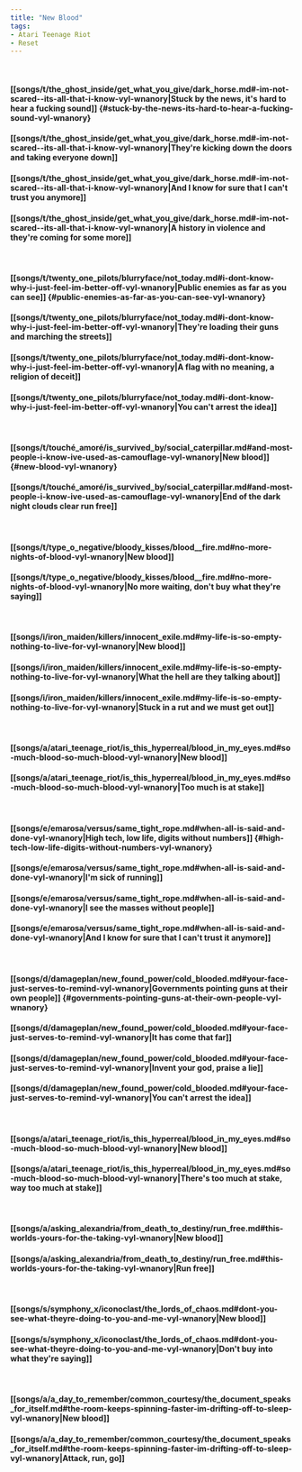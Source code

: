 ```yaml
---
title: "New Blood"
tags:
- Atari Teenage Riot
- Reset
---
```

&nbsp;
#### [[songs/t/the_ghost_inside/get_what_you_give/dark_horse.md#-im-not-scared--its-all-that-i-know-vyl-wnanory|Stuck by the news, it's hard to hear a fucking sound]] {#stuck-by-the-news-its-hard-to-hear-a-fucking-sound-vyl-wnanory}
#### [[songs/t/the_ghost_inside/get_what_you_give/dark_horse.md#-im-not-scared--its-all-that-i-know-vyl-wnanory|They're kicking down the doors and taking everyone down]]
#### [[songs/t/the_ghost_inside/get_what_you_give/dark_horse.md#-im-not-scared--its-all-that-i-know-vyl-wnanory|And I know for sure that I can't trust you anymore]]
#### [[songs/t/the_ghost_inside/get_what_you_give/dark_horse.md#-im-not-scared--its-all-that-i-know-vyl-wnanory|A history in violence and they're coming for some more]]
&nbsp;
#### [[songs/t/twenty_one_pilots/blurryface/not_today.md#i-dont-know-why-i-just-feel-im-better-off-vyl-wnanory|Public enemies as far as you can see]] {#public-enemies-as-far-as-you-can-see-vyl-wnanory}
#### [[songs/t/twenty_one_pilots/blurryface/not_today.md#i-dont-know-why-i-just-feel-im-better-off-vyl-wnanory|They're loading their guns and marching the streets]]
#### [[songs/t/twenty_one_pilots/blurryface/not_today.md#i-dont-know-why-i-just-feel-im-better-off-vyl-wnanory|A flag with no meaning, a religion of deceit]]
#### [[songs/t/twenty_one_pilots/blurryface/not_today.md#i-dont-know-why-i-just-feel-im-better-off-vyl-wnanory|You can't arrest the idea]]
&nbsp;
#### [[songs/t/touché_amoré/is_survived_by/social_caterpillar.md#and-most-people-i-know-ive-used-as-camouflage-vyl-wnanory|New blood]] {#new-blood-vyl-wnanory}
#### [[songs/t/touché_amoré/is_survived_by/social_caterpillar.md#and-most-people-i-know-ive-used-as-camouflage-vyl-wnanory|End of the dark night clouds clear run free]]
&nbsp;
#### [[songs/t/type_o_negative/bloody_kisses/blood__fire.md#no-more-nights-of-blood-vyl-wnanory|New blood]]
#### [[songs/t/type_o_negative/bloody_kisses/blood__fire.md#no-more-nights-of-blood-vyl-wnanory|No more waiting, don't buy what they're saying]]
&nbsp;
#### [[songs/i/iron_maiden/killers/innocent_exile.md#my-life-is-so-empty-nothing-to-live-for-vyl-wnanory|New blood]]
#### [[songs/i/iron_maiden/killers/innocent_exile.md#my-life-is-so-empty-nothing-to-live-for-vyl-wnanory|What the hell are they talking about]]
#### [[songs/i/iron_maiden/killers/innocent_exile.md#my-life-is-so-empty-nothing-to-live-for-vyl-wnanory|Stuck in a rut and we must get out]]
&nbsp;
#### [[songs/a/atari_teenage_riot/is_this_hyperreal/blood_in_my_eyes.md#so-much-blood-so-much-blood-vyl-wnanory|New blood]]
#### [[songs/a/atari_teenage_riot/is_this_hyperreal/blood_in_my_eyes.md#so-much-blood-so-much-blood-vyl-wnanory|Too much is at stake]]
&nbsp;
#### [[songs/e/emarosa/versus/same_tight_rope.md#when-all-is-said-and-done-vyl-wnanory|High tech, low life, digits without numbers]] {#high-tech-low-life-digits-without-numbers-vyl-wnanory}
#### [[songs/e/emarosa/versus/same_tight_rope.md#when-all-is-said-and-done-vyl-wnanory|I'm sick of running]]
#### [[songs/e/emarosa/versus/same_tight_rope.md#when-all-is-said-and-done-vyl-wnanory|I see the masses without people]]
#### [[songs/e/emarosa/versus/same_tight_rope.md#when-all-is-said-and-done-vyl-wnanory|And I know for sure that I can't trust it anymore]]
&nbsp;
#### [[songs/d/damageplan/new_found_power/cold_blooded.md#your-face-just-serves-to-remind-vyl-wnanory|Governments pointing guns at their own people]] {#governments-pointing-guns-at-their-own-people-vyl-wnanory}
#### [[songs/d/damageplan/new_found_power/cold_blooded.md#your-face-just-serves-to-remind-vyl-wnanory|It has come that far]]
#### [[songs/d/damageplan/new_found_power/cold_blooded.md#your-face-just-serves-to-remind-vyl-wnanory|Invent your god, praise a lie]]
#### [[songs/d/damageplan/new_found_power/cold_blooded.md#your-face-just-serves-to-remind-vyl-wnanory|You can't arrest the idea]]
&nbsp;
#### [[songs/a/atari_teenage_riot/is_this_hyperreal/blood_in_my_eyes.md#so-much-blood-so-much-blood-vyl-wnanory|New blood]]
#### [[songs/a/atari_teenage_riot/is_this_hyperreal/blood_in_my_eyes.md#so-much-blood-so-much-blood-vyl-wnanory|There's too much at stake, way too much at stake]]
&nbsp;
#### [[songs/a/asking_alexandria/from_death_to_destiny/run_free.md#this-worlds-yours-for-the-taking-vyl-wnanory|New blood]]
#### [[songs/a/asking_alexandria/from_death_to_destiny/run_free.md#this-worlds-yours-for-the-taking-vyl-wnanory|Run free]]
&nbsp;
#### [[songs/s/symphony_x/iconoclast/the_lords_of_chaos.md#dont-you-see-what-theyre-doing-to-you-and-me-vyl-wnanory|New blood]]
#### [[songs/s/symphony_x/iconoclast/the_lords_of_chaos.md#dont-you-see-what-theyre-doing-to-you-and-me-vyl-wnanory|Don't buy into what they're saying]]
&nbsp;
#### [[songs/a/a_day_to_remember/common_courtesy/the_document_speaks_for_itself.md#the-room-keeps-spinning-faster-im-drifting-off-to-sleep-vyl-wnanory|New blood]]
#### [[songs/a/a_day_to_remember/common_courtesy/the_document_speaks_for_itself.md#the-room-keeps-spinning-faster-im-drifting-off-to-sleep-vyl-wnanory|Attack, run, go]]
